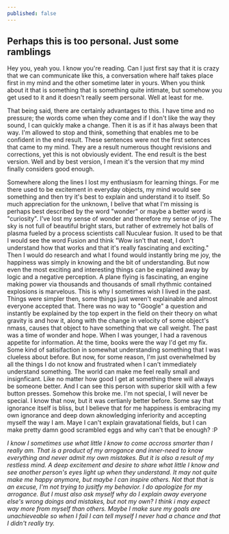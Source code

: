 ```yaml
---
published: false
---
```

## Perhaps this is too personal. Just some ramblings

Hey you, yeah you. I know you're reading. Can I just first say that it is crazy that we can communicate like this, a conversation where half takes place first in my mind and the other sometime later in yours. When you think about it that is something that is something quite intimate, but somehow you get used to it and it doesn't really seem personal. Well at least for me.  

That being said, there are certainly advantages to this. I have time and no pressure; the words come when they come and if I don't like the way they sound, I can quickly make a change. Then it is as if it has always been that way. I'm allowed to stop and think, something that enables me to be confident in the end result. These sentences were not the first setences that came to my mind. They are a result numerous thought revisions and corrections, yet this is not obviously evident. The end result is the best version. Well and by best version, I mean it's the version that my mind finally considers good enough.

Somewhere along the lines I lost my enthusiasm for learning things. For me there used to be excitement in everyday objects, my mind would see something and then try it's best to explain and understand it to itself. So much appreciation for the unknown, I belive that what I'm missing is perhaps best described by the word "wonder" or maybe a better word is "curiosity". I've lost my sense of wonder and therefore my sense of joy. The sky is not full of beautiful bright stars, but rather of extremely hot balls of plasma fueled by a process scientists call Nuculear fusion. It used to be that I would see the word Fusion and think "Wow isn't that neat, I don't understand how that works and that it's really fascinating and exciting." Then I would do research and what I found would instantly bring me joy, the happiness was simply in knowing and the bit of understanding. But now even the most exciting and interesting things can be explained away by logic and a negative perception. A plane flying is fascinating, an engine making power via thousands and thousands of small rhythmic contained explosions is marvelous. This is why I sometimes wish I lived in the past. Things were simpler then, some things just weren't explainable and almost everyone accepted that. There was no way to "Google" a question and instantly be explained by the top expert in the field on their theory on what gravity is and how it, along with the change in velocity of some object's nmass, causes that object to have something that we call weight. The past was a time of wonder and hope. When I was younger, I had a ravenous appetite for information. At the time, books were the way I'd get my fix. Some kind of satisifaction in somewhat understanding something that I was clueless about before. But now, for some reason, I'm just overwhelmed by all the things I do not know and frustrated when I can't immediately understand something. The world can make me feel really small and insignficant. Like no matter how good I get at something there will always be someone better. And I can see this person with superior skill with a few button presses. Somehow this broke me. I'm not special, I will never be special. I know that now, but it was certianly better before. Some say that ignorance itself is bliss, but I believe that for me happiness is embracing my own ignorance and deep down aknowledging inferiority and accepting myself the way I am. Maye I can't explain gravatational fields, but I can make pretty damn good scrambled eggs and why can't that be enough? :P 



  *I know I sometimes use what little I know to come accross smarter than I really am. That is a product of my arrogance and inner-need to know everything and never admit my own mistakes. But it is also a result of my restless mind. A deep excitement and desire to share what little I know and see another person's eyes light up when they understand. It may not quite make me happy anymore, but maybe I can inspire others.  Not that that is an excuse, I'm not trying to jusitfy my behavior.
  I do apologize for my arrogance.
  But I must also ask myself why do I explain away everyone else's wrong doings and mistakes, but not my own? I think i may expect way more from myself than others. Maybe I make sure my goals are unachieveable so when I fail I can tell myself I never had a chance and that I didn't really try.*